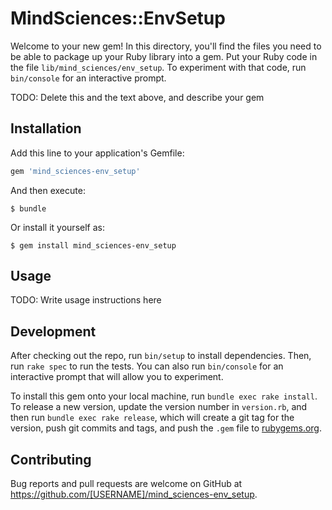 # MindSciences::EnvSetup

Welcome to your new gem! In this directory, you'll find the files you need to be able to package up your Ruby library into a gem. Put your Ruby code in the file `lib/mind_sciences/env_setup`. To experiment with that code, run `bin/console` for an interactive prompt.

TODO: Delete this and the text above, and describe your gem

## Installation

Add this line to your application's Gemfile:

```ruby
gem 'mind_sciences-env_setup'
```

And then execute:

    $ bundle

Or install it yourself as:

    $ gem install mind_sciences-env_setup

## Usage

TODO: Write usage instructions here

## Development

After checking out the repo, run `bin/setup` to install dependencies. Then, run `rake spec` to run the tests. You can also run `bin/console` for an interactive prompt that will allow you to experiment.

To install this gem onto your local machine, run `bundle exec rake install`. To release a new version, update the version number in `version.rb`, and then run `bundle exec rake release`, which will create a git tag for the version, push git commits and tags, and push the `.gem` file to [rubygems.org](https://rubygems.org).

## Contributing

Bug reports and pull requests are welcome on GitHub at https://github.com/[USERNAME]/mind_sciences-env_setup.
